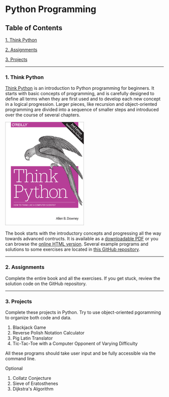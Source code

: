 # Python Programming

## Table of Contents
[1. Think Python](#section-a)

[2. Assignments](#section-b)

[3. Projects](#section-c)

---

### <a name="section-a"></a>1. Think Python

[Think Python](http://greenteapress.com/wp/think-python-2e/) is an introduction to Python programming for beginners. It starts with basic concepts of programming, and is carefully designed to define all terms when they are first used and to develop each new concept in a logical progression. Larger pieces, like recursion and object-oriented programming are divided into a sequence of smaller steps and introduced over the course of several chapters.

![Think Python book cover](images/think_python.jpg)

The book starts with the introductory concepts and progressing all the way towards advanced contructs. It is available as a [downloadable PDF](http://greenteapress.com/thinkpython2/thinkpython2.pdf) or you can browse the [online HTML version](http://greenteapress.com/thinkpython2/html/index.html). Several example programs and solutions to some exercises are located in [this GitHub repository](https://github.com/AllenDowney/ThinkPython2/tree/master/code).

---

### <a name="section-b"></a>2. Assignments

Complete the entire book and all the exercises. If you get stuck, review the solution code on the GitHub repository.

---

### <a name="section-c"></a>3. Projects

Complete these projects in Python. Try to use object-oriented pgoramming to organize both code and data.

1. Blackjack Game
2. Reverse Polish Notation Calculator
3. Pig Latin Translator
4. Tic-Tac-Toe with a Computer Opponent of Varying Difficulty

All these programs should take user input and be fully accessible via the command line.

Optional

1. Collatz Conjecture
2. Sieve of Eratosthenes
3. Dijkstra's Algorithm
